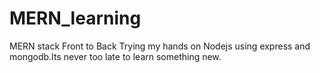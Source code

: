 # MERN_learning
MERN stack Front to Back
Trying my hands on Nodejs using express and mongodb.Its never too late to learn something new.
